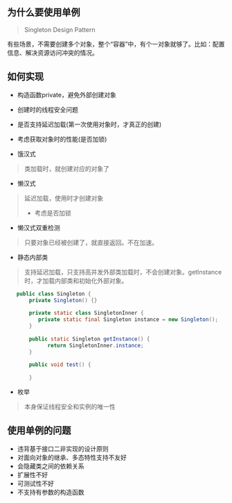 ## 为什么要使用单例
> Singleton Design Pattern

有些场景，不需要创建多个对象，整个“容器”中，有个一对象就够了。比如：配置信息、解决资源访问冲突的情况。

## 如何实现
* 构造函数private，避免外部创建对象
* 创建时的线程安全问题
* 是否支持延迟加载(第一次使用对象时，才真正的创建)
* 考虑获取对象时的性能(是否加锁)

* 饿汉式
> 类加载时，就创建对应的对象了

* 懒汉式
> 延迟加载，使用时才创建对象
> * 考虑是否加锁

* 懒汉式双重检测
> 只要对象已经被创建了，就直接返回。不在加速。

* 静态内部类
> 支持延迟加载，只支持高并发外部类加载时，不会创建对象。getInstance时，才加载内部类和初始化外部对象。
```java
   public class Singleton {
       private Singleton() {}
       
       private static class SingletonInner {
          private static final Singleton instance = new Singleton();
       }
       
       public static Singleton getInstance() {
             return SingletonInner.instance;
       }
       
       public void test() {
          
       }
```

* 枚举
> 本身保证线程安全和实例的唯一性

## 使用单例的问题
* 违背基于接口二非实现的设计原则
* 对面向对象的继承、多态特性支持不友好
* 会隐藏类之间的依赖关系
* 扩展性不好
* 可测试性不好
* 不支持有参数的构造函数


